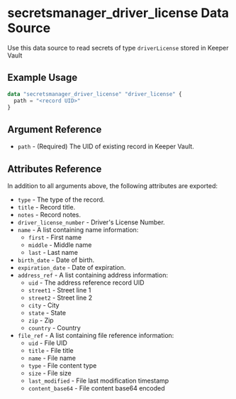 # secretsmanager_driver_license Data Source

Use this data source to read secrets of type `driverLicense` stored in Keeper Vault

## Example Usage

```terraform
data "secretsmanager_driver_license" "driver_license" {
  path = "<record UID>"
}
```

## Argument Reference

* `path` - (Required) The UID of existing record in Keeper Vault.

## Attributes Reference

In addition to all arguments above, the following attributes are exported:

* `type` - The type of the record.
* `title` - Record title.
* `notes` - Record notes.
* `driver_license_number` - Driver's License Number.
* `name` - A list containing name information:
  - `first` - First name
  - `middle` - Middle name
  - `last` - Last name
* `birth_date` - Date of birth.
* `expiration_date` - Date of expiration.
* `address_ref` - A list containing address information:
  - `uid` - The address reference record UID
  - `street1` - Street line 1
  - `street2` - Street line 2
  - `city` - City
  - `state` - State
  - `zip` - Zip
  - `country` - Country
* `file_ref` - A list containing file reference information:
  - `uid` - File UID
  - `title` - File title
  - `name` - File name
  - `type` - File content type
  - `size` - File size
  - `last_modified` - File last modification timestamp
  - `content_base64` - File content base64 encoded
